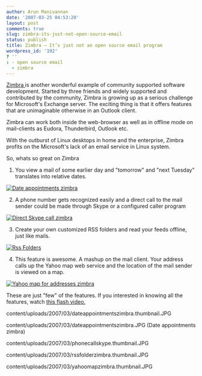 ```yaml
---
author: Arun Manivannan
date: '2007-03-25 04:53:20'
layout: post
comments: true
slug: zimbra-its-just-not-open-source-email
status: publish
title: Zimbra — It’s just not an open source email program
wordpress_id: '192'
? ''
: - open source email
  - zimbra
---
```


[Zimbra ][1]is another wonderful example of community supported software
development. Started by three friends and widely supported and contributed by
the community, Zimbra is growing up as a serious challenge for Microsoft's
Exchange server. The exciting thing is that it offers features that are
unimaginable otherwise in an Outlook client.

Zimbra can work both inside the web-browser as well as in offline mode on
mail-clients as Eudora, Thunderbird, Outlook etc.

With the outburst of Linux desktops in home and the enterprise, Zimbra profits
on the Microsoft's lack of an email service in Linux system.

So, whats so great on Zimbra

1) You view a mail of some earlier day and "tomorrow" and "next Tuesday"
translates into relative dates.

[![Date appointments zimbra][2]][3]

2) A phone number gets recognized easily and a direct call to the mail sender
could be made through Skype or a configured caller program

[![Direct Skype call zimbra][4]][5]

3) Create your own customized RSS folders and read your feeds offline, just
like mails.

[![Rss Folders][6]][7]

4) This feature is awesome. A mashup on the mail client. Your address calls up
the Yahoo map web service and the location of the mail sender is viewed on a
map.

[![Yahoo map for addresses zimbra][8]][9]

These are just "few" of the features. If you interested in knowing all the
features, watch [this flash video.][10]

   [1]: http://www.zimbra.com

   [2]: http://www.arunma.com/wp-
content/uploads/2007/03/dateappointmentszimbra.thumbnail.JPG

   [3]: http://www.arunma.com/wp-
content/uploads/2007/03/dateappointmentszimbra.JPG (Date appointments zimbra)

   [4]: http://www.arunma.com/wp-
content/uploads/2007/03/phonecallskype.thumbnail.JPG

   [5]: http://www.arunma.com/wp-content/uploads/2007/03/phonecallskype.JPG
(Direct Skype call zimbra)

   [6]: http://www.arunma.com/wp-
content/uploads/2007/03/rssfolderzimbra.thumbnail.JPG

   [7]: http://www.arunma.com/wp-content/uploads/2007/03/rssfolderzimbra.JPG
(Rss Folders)

   [8]: http://www.arunma.com/wp-
content/uploads/2007/03/yahoomapzimbra.thumbnail.JPG

   [9]: http://www.arunma.com/wp-content/uploads/2007/03/yahoomapzimbra.JPG
(Yahoo map for addresses zimbra)

   [10]: http://www.zimbra.com/demos/zimbra_overview.html

